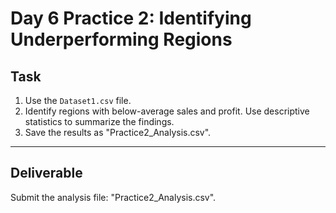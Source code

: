 # Day 6 Practice 2: Identifying Underperforming Regions

## Task
1. Use the `Dataset1.csv` file.
2. Identify regions with below-average sales and profit. Use descriptive statistics to summarize the findings.
3. Save the results as "Practice2_Analysis.csv".

---

## Deliverable
Submit the analysis file: "Practice2_Analysis.csv".